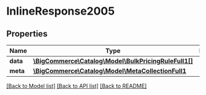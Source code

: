 # InlineResponse2005

## Properties
Name | Type | Description | Notes
------------ | ------------- | ------------- | -------------
**data** | [**\BigCommerce\Catalog\Model\BulkPricingRuleFull1[]**](BulkPricingRuleFull1.md) |  | [optional] 
**meta** | [**\BigCommerce\Catalog\Model\MetaCollectionFull1**](MetaCollectionFull1.md) |  | [optional] 

[[Back to Model list]](../../README.md#documentation-for-models) [[Back to API list]](../../README.md#documentation-for-api-endpoints) [[Back to README]](../../README.md)

